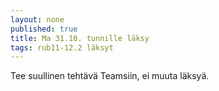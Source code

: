 ```yaml
---
layout: none
published: true
title: Ma 31.10. tunnille läksy
tags: rub11-12.2 läksyt
---
```

Tee suullinen tehtävä Teamsiin, ei muuta läksyä.
